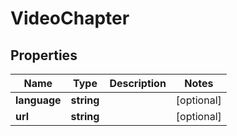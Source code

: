 
# VideoChapter

## Properties

Name | Type | Description | Notes
------------ | ------------- | ------------- | -------------
**language** | **string** |  |  [optional]
**url** | **string** |  |  [optional]




